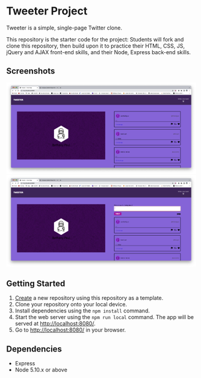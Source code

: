 # Tweeter Project

Tweeter is a simple, single-page Twitter clone.

This repository is the starter code for the project: Students will fork and clone this repository, then build upon it to practice their HTML, CSS, JS, jQuery and AJAX front-end skills, and their Node, Express back-end skills.

## Screenshots 

 ![screenshot-1](https://github.com/Bethanypaul989/tweeter/blob/6c38c593086395aedc347d1dec7ac339728f85bf/Screenshot%202023-05-01%20at%2012.47.18%20PM.png)
 ![screenshot-2](https://github.com/Bethanypaul989/tweeter/blob/0fda70681f4cce565273a7695918bf3e197ba258/Screenshot%202023-05-01%20at%2012.47.30%20PM.png)
 
## Getting Started

1. [Create](https://docs.github.com/en/repositories/creating-and-managing-repositories/creating-a-repository-from-a-template) a new repository using this repository as a template.
2. Clone your repository onto your local device.
3. Install dependencies using the `npm install` command.
3. Start the web server using the `npm run local` command. The app will be served at <http://localhost:8080/>.
4. Go to <http://localhost:8080/> in your browser.

## Dependencies

- Express
- Node 5.10.x or above
